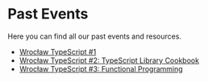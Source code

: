 # Past Events

Here you can find all our past events and resources.

- [Wrocław TypeScript #1](30.01.2019.md)
- [Wrocław TypeScript #2: TypeScript Library Cookbook](26.02.2019.md)
- [Wrocław TypeScript #3: Functional Programming](27.03.2019.md)
